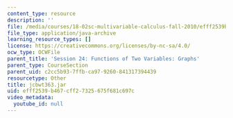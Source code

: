 ```yaml
---
content_type: resource
description: ''
file: /media/courses/18-02sc-multivariable-calculus-fall-2010/efff2539b467cff27325675f681c697c_jcbwt363.jar
file_type: application/java-archive
learning_resource_types: []
license: https://creativecommons.org/licenses/by-nc-sa/4.0/
ocw_type: OCWFile
parent_title: 'Session 24: Functions of Two Variables: Graphs'
parent_type: CourseSection
parent_uid: c2cc5b93-7ffb-ca97-9260-841317394439
resourcetype: Other
title: jcbwt363.jar
uid: efff2539-b467-cff2-7325-675f681c697c
video_metadata:
  youtube_id: null
---
```

